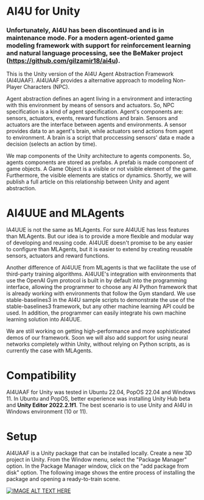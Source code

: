 
# AI4U for Unity
### **Unfortunately, AI4U has been discontinued and is in maintenance mode. For a modern agent-oriented game modeling framework with support for reinforcement learning and natural language processing, see the BeMaker project (https://github.com/gilzamir18/ai4u).**
This is the Unity version of the AI4U Agent Abstraction Framework (AI4UAAF). AI4UAAF provides a alternative approach to modeling Non-Player Characters (NPC).

Agent abstraction defines an agent living in a environment and interacting with this environment by means of sensors and actuators. So, NPC specification is a kind of agent specification. Agent's components are: sensors, actuators, events, reward functions and brain. Sensors and actuators are the interface between agents and environments. A sensor provides data to an agent's brain, while actuators send actions from agent to environment. A brain is a script that proccessing sensors' data e made a decision (selects an action by time).

We map components of the Unity architecture to agents components. So, agents components are stored as prefabs. A prefab is made component of game objects. A Game Object is a visible or not visible element of the game. Furthermore, the visible elements are statics or dynamics. Shortly, we will publish a full article on this relationship between Unity and agent abstraction.

# AI4UUE and MLAgents
IA4UUE is not the same as MLAgents. For sure AI4UUE has less features than MLAgents. But our idea is to provide a more flexible and modular way of developing and reusing code. AI4UUE doesn't promise to be any easier to configure than MLAgents, but it is easier to extend by creating reusable sensors, actuators and reward functions.

Another difference of AI4UUE from MLagents is that we facilitate the use of third-party training algorithms. AI4UUE's integration with environments that use the OpenAI Gym protocol is built in by default into the programming interface, allowing the programmer to choose any AI Python framework that is already working with environments that follow the Gym standard. We use stable-baselines3 in the AI4U sample scripts to demonstrate the use of the stable-baselines3 framework, but any other machine learning API could be used. In addition, the programmer can easily integrate his own machine learning solution into AI4UUE.

We are still working on getting high-performance and more sophisticated demos of our framework. Soon we will also add support for using neural networks completely within Unity, without relying on Python scripts, as is currently the case with MLAgents.

# Compatibility

AI4UAAF for Unity was tested in Ubuntu 22.04, PopOS 22.04 and Windows 11. In Ubuntu and PopOS, better experience was installing Unity Hub beta and **Unity Editor 2022.2.1f1**. The best scenario is to use Unity and AI4U in Windows environment (10 or 11).


# Setup

AI4UAAF is a Unity package that can be installed locally. Create a new 3D project in Unity. From the Window menu, select the "Package Manager" option. In the Package Manager window, click on the "add package from disk" option. The following image shows the entire process of installing the package and opening a ready-to-train scene.

[![IMAGE ALT TEXT HERE](https://img.youtube.com/vi/O8rYrfaTSFI/0.jpg)](https://youtu.be/O8rYrfaTSFI)
